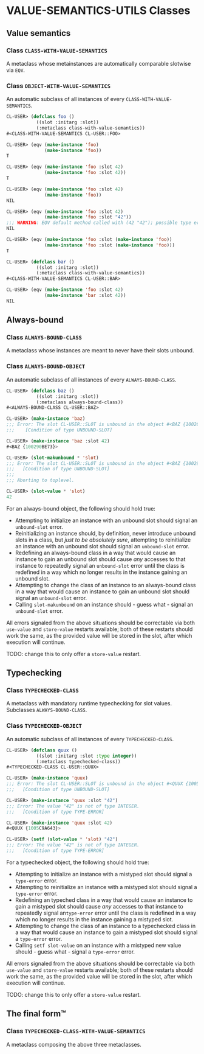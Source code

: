 # VALUE-SEMANTICS-UTILS Classes

## Value semantics

### **Class `CLASS-WITH-VALUE-SEMANTICS`**

A metaclass whose metainstances are automatically comparable slotwise via `EQV`.

### **Class `OBJECT-WITH-VALUE-SEMANTICS`**

An automatic subclass of all instances of every `CLASS-WITH-VALUE-SEMANTICS`.

```lisp
CL-USER> (defclass foo ()
           ((slot :initarg :slot))
           (:metaclass class-with-value-semantics))
#<CLASS-WITH-VALUE-SEMANTICS CL-USER::FOO>

CL-USER> (eqv (make-instance 'foo)
              (make-instance 'foo))
T

CL-USER> (eqv (make-instance 'foo :slot 42)
              (make-instance 'foo :slot 42))
T

CL-USER> (eqv (make-instance 'foo :slot 42)
              (make-instance 'foo))
NIL

CL-USER> (eqv (make-instance 'foo :slot 42)
              (make-instance 'foo :slot "42"))
;;; WARNING: EQV default method called with (42 "42"); possible type error?
NIL

CL-USER> (eqv (make-instance 'foo :slot (make-instance 'foo))
              (make-instance 'foo :slot (make-instance 'foo)))
T

CL-USER> (defclass bar ()
           ((slot :initarg :slot))
           (:metaclass class-with-value-semantics))
#<CLASS-WITH-VALUE-SEMANTICS CL-USER::BAR>

CL-USER> (eqv (make-instance 'foo :slot 42)
              (make-instance 'bar :slot 42))
NIL
```

## Always-bound

### **Class `ALWAYS-BOUND-CLASS`**

A metaclass whose instances are meant to never have their slots unbound.

### **Class `ALWAYS-BOUND-OBJECT`**

An automatic subclass of all instances of every `ALWAYS-BOUND-CLASS`.

```lisp
CL-USER> (defclass baz ()
           ((slot :initarg :slot))
           (:metaclass always-bound-class))
#<ALWAYS-BOUND-CLASS CL-USER::BAZ>

CL-USER> (make-instance 'baz)
;;; Error: The slot CL-USER::SLOT is unbound in the object #<BAZ {10026C0E93}>.
;;;    [Condition of type UNBOUND-SLOT]

CL-USER> (make-instance 'baz :slot 42)
#<BAZ {100290BE73}>

CL-USER> (slot-makunbound * 'slot)
;;; Error: The slot CL-USER::SLOT is unbound in the object #<BAZ {100290BE73}>.
;;;   [Condition of type UNBOUND-SLOT]
;;;
;;; Aborting to toplevel.

CL-USER> (slot-value * 'slot)
42
```

For an always-bound object, the following should hold true:

* Attempting to initialize an instance with an unbound slot should signal an `unbound-slot` error.
* Reinitializing an instance should, by definition, never introduce unbound slots in a class, but *just to be absolutely sure*, attempting to reinitialize an instance with an unbound slot should signal an `unbound-slot` error.
* Redefining an always-bound class in a way that would cause an instance to gain an unbound slot should cause *any* accesses to that instance to repeatedly signal an `unbound-slot` error until the class is redefined in a way which no longer results in the instance gaining an unbound slot.
* Attempting to change the class of an instance to an always-bound class in a way that would cause an instance to gain an unbound slot should signal an `unbound-slot` error.
* Calling `slot-makunbound` on an instance should - guess what - signal an `unbound-slot` error.

All errors signaled from the above situations should be correctable via both `use-value` and `store-value` restarts available; both of these restarts should work the same, as the provided value will be stored in the slot, after which execution will continue.

TODO: change this to only offer a `store-value` restart.

## Typechecking

### **Class `TYPECHECKED-CLASS`**

A metaclass with mandatory runtime typechecking for slot values. Subclasses `ALWAYS-BOUND-CLASS`.

### **Class `TYPECHECKED-OBJECT`**

An automatic subclass of all instances of every `TYPECHECKED-CLASS`.

```lisp
CL-USER> (defclass quux ()
           ((slot :initarg :slot :type integer))
           (:metaclass typechecked-class))
#<TYPECHECKED-CLASS CL-USER::QUUX>

CL-USER> (make-instance 'quux)
;;; Error: The slot CL-USER::SLOT is unbound in the object #<QUUX {1005907C23}>.
;;;   [Condition of type UNBOUND-SLOT]

CL-USER> (make-instance 'quux :slot "42")
;;; Error: The value "42" is not of type INTEGER.
;;;   [Condition of type TYPE-ERROR]

CL-USER> (make-instance 'quux :slot 42)
#<QUUX {1005C9A643}>

CL-USER> (setf (slot-value * 'slot) "42")
;;; Error: The value "42" is not of type INTEGER.
;;;   [Condition of type TYPE-ERROR]
```

For a typechecked object, the following should hold true:

* Attempting to initialize an instance with a mistyped slot should signal a `type-error` error.
* Attempting to reinitialize an instance with a mistyped slot should signal a `type-error` error.
* Redefining an typeched class in a way that would cause an instance to gain a mistyped slot should cause *any* accesses to that instance to repeatedly signal an`type-error` error until the class is redefined in a way which no longer results in the instance gaining a mistyped slot.
* Attempting to change the class of an instance to a typechecked class in a way that would cause an instance to gain a mistyped slot should signal a `type-error` error.
* Calling `setf slot-value` on an instance with a mistyped new value should - guess what - signal a `type-error` error.

All errors signaled from the above situations should be correctable via both `use-value` and `store-value` restarts available; both of these restarts should work the same, as the provided value will be stored in the slot, after which execution will continue.

TODO: change this to only offer a `store-value` restart.

## The final form™

### **Class `TYPECHECKED-CLASS-WITH-VALUE-SEMANTICS`**

A metaclass composing the above three metaclasses.
